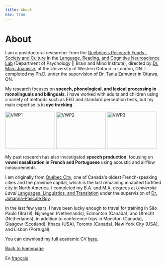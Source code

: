 ```yaml
---
title: About
nav: true
---
```


<h1>About</h1>


I am a postdoctoral researcher from the [Québécois Research Funds - Society and Culture](http://www.frqsc.gouv.qc.ca/en/accueil) in the [Language, Reading, and Cognitive Neuroscience Lab](http://www.psychology.uwo.ca/lrcn/index.html) (Department of Psychology || Brain and Mind Institute), directed by [Dr. Marc Joanisse](http://publish.uwo.ca/~marcj/), at the University of Western Ontario in London, ON. I completed my Ph.D. under the supervision of [Dr. Tania Zamuner](http://artsites.uottawa.ca/zamuner/?lang=en) in Ottawa, ON.

My research focuses on **speech, phonological, and lexical processing in monolinguals and bilinguals**. I have worked with adults and children using a variety of methods such as EEG and standard perception tests, but my main expertise is in **eye tracking**.

<img src="https://felixdtrudel.github.io/imageresources/VWP1.gif" alt="VWP1" width="160" height="120"> <img src="https://felixdtrudel.github.io/imageresources/VWP2.gif" alt="VWP2" width="160" height="120"> <img src="https://felixdtrudel.github.io/imageresources/VWP3.gif" alt="VWP3" width="160" height="120">

My past research has also investigated **speech production**, focusing on **vowel nasalization in French and Portuguese** using acoustic and airflow measurements.

I am originally from [Québec City](https://en.wikipedia.org/wiki/Quebec_City), one of Canada's oldest French-speaking cities and the province capital, which is the last remaining inhabited fortified city in North America. I completed my B.A. and M.A. degrees at _Université Laval_ [Languages, Linguistics, and Translation](http://www.lli.ulaval.ca) under the supervision of [Dr. Johanna-Pascale Roy](https://www.phonetique.ulaval.ca).

In the last few years, I have been lucky enough to travel for training in São Paulo (Brazil), Nijmegen (Netherlands), Edmonton (Canada), and Utrecht (Netherlands), in addition to conference trips in Moncton (Canada), Glasgow (Scotland), Ithaca (USA), Toronto (Canada), New York City (USA), and Lisbon (Portugal).

You can download my full academic CV [here](https://felixdtrudel.github.io/CVeng.pdf).

[Back to homepage](https://felixdtrudel.github.io/index.html)

En [français](https://felixdtrudel.github.io/fr/apropos.html)

